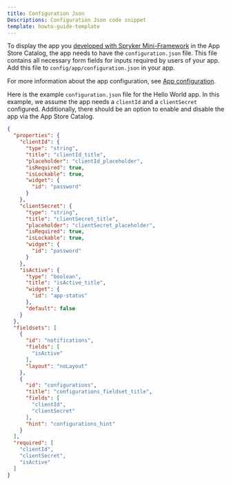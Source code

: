 ```yaml
---
title: Configuration Json
Descriptions: Configuration Json code snippet
template: howto-guide-template
---
```

To display the app you [developed with Spryker Mini-Framework](/docs/acp/user/develop-an-app/develop-an-app.html) in the App Store Catalog, the app needs to have the `configuration.json` file. This file contains all necessary form fields for inputs required by users of your app. Add this file to `config/app/configuration.json` in your app.

For more information about the app configuration, see [App configuration](/docs/acp/user/app-configuration.html).

Here is the example `configuration.json` file for the Hello World app. In this example, we assume the app needs a `clientId` and a `clientSecret` configured. Additionally, there should be an option to enable and disable the app via the App Store Catalog.


```json
{
  "properties": {
    "clientId": {
      "type": "string",
      "title": "clientId_title",
      "placeholder": "clientId_placeholder",
      "isRequired": true,
      "isLockable": true,
      "widget": {
        "id": "password"
      }
    },
    "clientSecret": {
      "type": "string",
      "title": "clientSecret_title",
      "placeholder": "clientSecret_placeholder",
      "isRequired": true,
      "isLockable": true,
      "widget": {
        "id": "password"
      }
    },
    "isActive": {
      "type": "boolean",
      "title": "isActive_title",
      "widget": {
        "id": "app-status"
      },
      "default": false
    }
  },
  "fieldsets": [
    {
      "id": "notifications",
      "fields": [
        "isActive"
      ],
      "layout": "noLayout"
    },
    {
      "id": "configurations",
      "title": "configurations_fieldset_title",
      "fields": [
        "clientId",
        "clientSecret"
      ],
      "hint": "configurations_hint"
    }
  ],
  "required": [
    "clientId",
    "clientSecret",
    "isActive"
  ]
}
```
